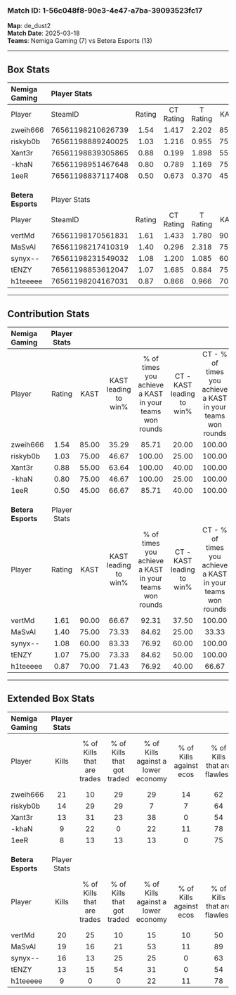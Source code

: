 ### Match ID: 1-56c048f8-90e3-4e47-a7ba-39093523fc17  
**Map**: de_dust2  
**Match Date**: 2025-03-18  
**Teams**: Nemiga Gaming (7) vs Betera Esports (13)  

---  

## Box Stats  

| **Nemiga Gaming**  | Player Stats      |        |           |          |       |       |       |         |        |      |     |
| :- | :- | :-: | :-: | :-: | :-: | :-: | :-: | :-: | :-: | :-: | :-: |
| Player             | SteamID           | Rating | CT Rating | T Rating | KAST  |  ADR  | Kills | Assists | Deaths | K/D  | HS% |
| zweih666           | 76561198210626739 |  1.54  |   1.417   |  2.202   | 85.00 | 117.4 |  21   |    6    |   17   | 1.24 | 57  |
| riskyb0b           | 76561198889240025 |  1.03  |   1.216   |  0.955   | 75.00 | 56.4  |  14   |    2    |   14   | 1.00 | 35  |
| Xant3r             | 76561198839305865 |  0.88  |   0.199   |  1.898   | 55.00 | 67.5  |  13   |    2    |   14   | 0.93 | 69  |
| -khaN              | 76561198951467648 |  0.80  |   0.789   |  1.169   | 75.00 | 66.3  |   9   |    8    |   17   | 0.53 | 22  |
| 1eeR               | 76561198837117408 |  0.50  |   0.673   |  0.370   | 45.00 | 46.0  |   8   |    3    |   15   | 0.53 | 37  |
|                    |                   |        |           |          |       |       |       |         |        |      |     |
|                    |                   |        |           |          |       |       |       |         |        |      |     |
|                    |                   |        |           |          |       |       |       |         |        |      |     |
| **Betera Esports** | Player Stats      |        |           |          |       |       |       |         |        |      |     |
| Player             | SteamID           | Rating | CT Rating | T Rating | KAST  |  ADR  | Kills | Assists | Deaths | K/D  | HS% |
| vertMd             | 76561198170561831 |  1.61  |   1.433   |  1.780   | 90.00 | 95.2  |  20   |    4    |   11   | 1.82 | 35  |
| MaSvAl             | 76561198217410319 |  1.40  |   0.296   |  2.318   | 75.00 | 95.1  |  19   |    3    |   13   | 1.46 | 63  |
| synyx--            | 76561198231549032 |  1.08  |   1.200   |  1.085   | 60.00 | 84.9  |  16   |    3    |   15   | 1.07 | 56  |
| tENZY              | 76561198853612047 |  1.07  |   1.685   |  0.884   | 75.00 | 80.9  |  13   |    3    |   14   | 0.93 | 69  |
| h1teeeee           | 76561198204167031 |  0.87  |   0.866   |  0.966   | 70.00 | 61.1  |   9   |    7    |   12   | 0.75 | 66  |
---  

## Contribution Stats  

| **Nemiga Gaming**  | Player Stats |       |                      |                                                        |                           |                                                             |                          |                                                            |
| :- | :-: | :-: | :-: | :-: | :-: | :-: | :-: | :-: |
| Player             |    Rating    | KAST  | KAST leading to win% | % of times you achieve a KAST in your teams won rounds | CT - KAST leading to win% | CT - % of times you achieve a KAST in your teams won rounds | T - KAST leading to win% | T - % of times you achieve a KAST in your teams won rounds |
| zweih666           |     1.54     | 85.00 |        35.29         |                         85.71                          |           20.00           |                           100.00                            |          57.14           |                           80.00                            |
| riskyb0b           |     1.03     | 75.00 |        46.67         |                         100.00                         |           25.00           |                           100.00                            |          71.43           |                           100.00                           |
| Xant3r             |     0.88     | 55.00 |        63.64         |                         100.00                         |           40.00           |                           100.00                            |          83.33           |                           100.00                           |
| -khaN              |     0.80     | 75.00 |        46.67         |                         100.00                         |           25.00           |                           100.00                            |          71.43           |                           100.00                           |
| 1eeR               |     0.50     | 45.00 |        66.67         |                         85.71                          |           40.00           |                           100.00                            |          100.00          |                           80.00                            |
|                    |              |       |                      |                                                        |                           |                                                             |                          |                                                            |
|                    |              |       |                      |                                                        |                           |                                                             |                          |                                                            |
|                    |              |       |                      |                                                        |                           |                                                             |                          |                                                            |
| **Betera Esports** | Player Stats |       |                      |                                                        |                           |                                                             |                          |                                                            |
| Player             |    Rating    | KAST  | KAST leading to win% | % of times you achieve a KAST in your teams won rounds | CT - KAST leading to win% | CT - % of times you achieve a KAST in your teams won rounds | T - KAST leading to win% | T - % of times you achieve a KAST in your teams won rounds |
| vertMd             |     1.61     | 90.00 |        66.67         |                         92.31                          |           37.50           |                           100.00                            |          90.00           |                           90.00                            |
| MaSvAl             |     1.40     | 75.00 |        73.33         |                         84.62                          |           25.00           |                            33.33                            |          90.91           |                           100.00                           |
| synyx--            |     1.08     | 60.00 |        83.33         |                         76.92                          |           60.00           |                           100.00                            |          100.00          |                           70.00                            |
| tENZY              |     1.07     | 75.00 |        73.33         |                         84.62                          |           50.00           |                           100.00                            |          88.89           |                           80.00                            |
| h1teeeee           |     0.87     | 70.00 |        71.43         |                         76.92                          |           40.00           |                            66.67                            |          88.89           |                           80.00                            |
---  

## Extended Box Stats  

| **Nemiga Gaming**  | Player Stats |                            |                            |                                    |                         |                              |                                 |        |                             |                                     |                          |                               |                            |
| :- | :-: | :-: | :-: | :-: | :-: | :-: | :-: | :-: | :-: | :-: | :-: | :-: | :-: |
| Player             |    Kills     | % of Kills that are trades | % of Kills that got traded | % of Kills against a lower economy | % of Kills against ecos | % of Kills that are flawless | % of Kills that are close duels | Deaths | % of Deaths that get traded | % of Deaths against a lower economy | % of Deaths against ecos | % of Deaths that are flawless | % of Deaths that are close |
| zweih666           |      21      |             10             |             29             |                 29                 |           14            |              62              |                5                |   17   |             41              |                 12                  |            6             |              59               |             0              |
| riskyb0b           |      14      |             29             |             29             |                 7                  |            7            |              64              |                7                |   14   |             21              |                  7                  |            0             |              86               |             0              |
| Xant3r             |      13      |             31             |             23             |                 38                 |            0            |              54              |                0                |   14   |              0              |                  0                  |            0             |              64               |             0              |
| -khaN              |      9       |             22             |             0              |                 22                 |           11            |              78              |                0                |   17   |             29              |                  6                  |            0             |              76               |             6              |
| 1eeR               |      8       |             13             |             13             |                 13                 |            0            |              75              |                0                |   15   |             13              |                  7                  |            0             |              47               |             13             |
|                    |              |                            |                            |                                    |                         |                              |                                 |        |                             |                                     |                          |                               |                            |
|                    |              |                            |                            |                                    |                         |                              |                                 |        |                             |                                     |                          |                               |                            |
|                    |              |                            |                            |                                    |                         |                              |                                 |        |                             |                                     |                          |                               |                            |
| **Betera Esports** | Player Stats |                            |                            |                                    |                         |                              |                                 |        |                             |                                     |                          |                               |                            |
| Player             |    Kills     | % of Kills that are trades | % of Kills that got traded | % of Kills against a lower economy | % of Kills against ecos | % of Kills that are flawless | % of Kills that are close duels | Deaths | % of Deaths that get traded | % of Deaths against a lower economy | % of Deaths against ecos | % of Deaths that are flawless | % of Deaths that are close |
| vertMd             |      20      |             25             |             10             |                 15                 |           10            |              50              |               10                |   11   |              9              |                 18                  |            0             |              64               |             0              |
| MaSvAl             |      19      |             16             |             21             |                 53                 |           11            |              89              |                0                |   13   |             31              |                 23                  |            8             |              46               |             8              |
| synyx--            |      16      |             13             |             25             |                 25                 |            0            |              63              |                0                |   15   |             13              |                 33                  |            7             |              73               |             0              |
| tENZY              |      13      |             15             |             54             |                 31                 |            0            |              54              |                8                |   14   |             36              |                 14                  |            7             |              64               |             7              |
| h1teeeee           |      9       |             0              |             0              |                 22                 |           11            |              78              |                0                |   12   |             17              |                 17                  |            0             |              75               |             0              |
